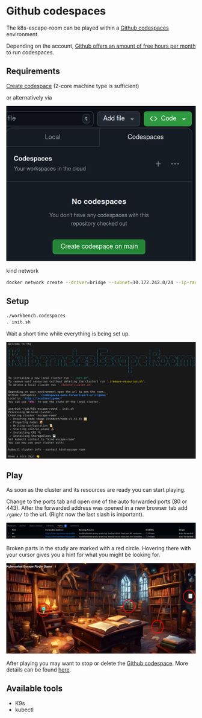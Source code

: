 # Github codespaces
The k8s-escape-room can be played within a [Github codespaces](https://github.com/features/codespaces) environment.

Depending on the account, [Github offers an amount of free hours per month](https://docs.github.com/en/billing/managing-billing-for-github-codespaces/about-billing-for-github-codespaces) to run codespaces.


## Requirements
[Create codespace](https://github.com/codespaces/new?template_repository=steadforce/k8s-escape-room)
(2-core machine type is sufficient)

or alternatively via

![Create codespace](../.images/github-codespaces-create.png)

kind network
```bash
docker network create --driver=bridge --subnet=10.172.242.0/24 --ip-range=10.172.242.0/28 --gateway=10.172.242.1 kind
```

## Setup

```bash
./workbench.codespaces
. init.sh
```

Wait a short time while everything is being set up.

![K8s Escape Room in terminal](../.images/k8s-escape-room-terminal.png)

## Play
As soon as the cluster and its resources are ready you can start playing.

Change to the ports tab and open one of the auto forwarded ports (80 or 443).
After the forwarded address was opened in a new browser tab add `/game/` to the url.
(Right now the last slash is important).

![Open port](../.images/github-codespaces-ports.png)

Broken parts in the study are marked with a red circle. 
Hovering there with your cursor gives you a hint for what you might be looking for.

![K8s Escape Room in web](../.images/k8s-escape-room-web-unsolved.png)

After playing you may want to stop or delete the [Github codespace](https://github.com/codespaces).
More details can be found [here](https://docs.github.com/en/codespaces/developing-in-a-codespace/stopping-and-starting-a-codespace?tool=webui#stopping-a-codespace).

## Available tools
* K9s
* kubectl